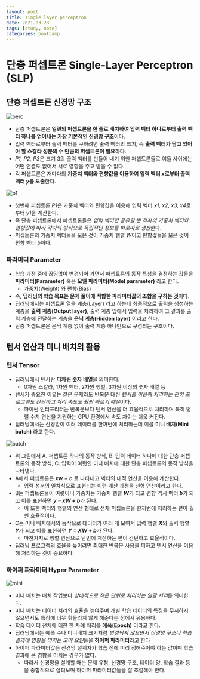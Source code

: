 ```yaml
---
layout: post
title: single layer perceptron
date: 2021-03-23
tags: [study, note]
categories: bootcamp
---
```


# 단층 퍼셉트론 Single-Layer Perceptron (SLP)

## 단층 퍼셉트론 신경망 구조
![perc](https://user-images.githubusercontent.com/28593767/111940487-33d1ed00-8b12-11eb-9923-7ec94c9ef3e3.png)

* 단층 퍼셉트론은 **일련의 퍼셉트론을 한 줄로 배치하여 입력 벡터 하나로부터 출력 벡터 하나를 얻어내는 가장 기본적인 신경망 구조**이다.
* 입력 벡터로부터 출력 벡터를 구하려면 출력 벡터의 크기, 즉 **출력 벡터가 담고 있어야 할 스칼라 성분의 수 만큼의 퍼셉트론이 필요**하다.
* *P1, P2, P3*은 크기 3의 출력 벡터를 만들어 내기 위한 퍼셉트론들로 이들 사이에는 어떤 연결도 없어서 서로 영향을 주고 받을 수 없다.
* 각 퍼셉트론은 저마다의 **가중치 벡터와 편향값을 이용하여 입력 벡터 *x*로부터 출력 벡터 *y*를 도출**한다.

![p1](https://user-images.githubusercontent.com/28593767/111940494-36344700-8b12-11eb-919a-2db5ddb0d616.png)

* 첫번째 퍼셉트론 *P1*은 가중치 벡터와 편향값을 이용해 입력 벡터 *x1, x2, x3, x4*로부터 *y1*을 계산한다.
* 즉 단층 퍼셉트론에서 퍼셉트론들은 *입력 벡터만 공유할 뿐 각자의 가중치 벡터와 편향값에 따라 각자의 방식으로 독립적인 정보를 따로따로 생산*한다.
* 퍼셉트론의 가중치 벡터들을 모은 것이 가중치 행렬 *W*이고 편향값들을 모은 것이 편향 벡터 *b*이다.


### 파라미터 Parameter
* 학습 과정 중에 끊임없이 변경되어 가면서 퍼셉트론의 동작 특성을 결정하는 값들을 **파라미터(Parameter)** 혹은 **모델 파라미터(Model parameter)** 라고 한다.
    + 가중치(Weight) 와 편향(Bias)
* 즉, **딥러닝의 학습 목표는 문제 풀이에 적합한 파라미터값의 조합을 구하는 것**이다.
* 딥러닝에서는 퍼셉트론 열을 계층(Layer) 라고 하는데 최종적으로 출력을 생성하는 계층을 **출력 계층(Output layer)**, 출력 계층 앞에서 입력을 처리하여 그 결과를 출력 계층에 전달하는 계층을 **은닉 계층(Hidden layer)** 이라고 한다.
* 단층 퍼셉트론은 은닉 계층 없이 출력 계층 하나만으로 구성되는 구조이다.


## 텐서 연산과 미니 배치의 활용 

### 텐서 Tensor
* 딥러닝에서 텐서란 **다차원 숫자 배열**을 의미한다.
    + 0차원 스칼라, 1차원 벡터, 2차원 행렬, 3차원 이상의 숫자 배열 등
* 텐서가 중요한 이유는 같은 문제라도 반복문 대신 *텐서를 이용해 처리하는 편이 프로그램도 간단하고 처리 속도도 훨씬 빠르기 때문*이다.
    + 파이썬 인터프리터는 반복문보다 텐서 연산을 더 효율적으로 처리하며 특히 병렬 수치 연산을 지원하는 GPU 환경에서 속도 차이는 더욱 커진다.
* 딥러닝에서는 신경망이 여러 데이터를 한꺼번에 처리하는데 이를 **미니 배치(Mini batch)** 라고 한다.

![batch](https://user-images.githubusercontent.com/28593767/111943496-e5741c80-8b18-11eb-813f-421e0a048341.png)

* 위 그림에서 A. 퍼셉트론 하나의 동작 방식, B. 입력 데이터 하나에 대한 단층 퍼셉트론의 동작 방식, C. 입력이 여럿인 미니 배치에 대한 단층 퍼셉트론의 동작 방식을 나타낸다.
* A에서 퍼셉트론은 ***xw** + b* 로 나타내고 벡터의 내적 연산을 이용해 계산한다.
    + 입력 성분의 일차식으로 표현되는 이런 계산 과정을 선형 연산이라고 한다.
* B는 퍼셉트론들이 여럿이니 가중치는 가중치 행렬 ***W***가 되고 편향 역시 벡터 ***b***가 되고 이를 표현하면 ***y = xW + b***가 된다.
    + 이 또한 벡터와 행렬의 연산 형태로 전체 퍼셉트론을 한꺼번에 처리하는 편이 훨씬 효율적이다.
* C는 미니 배치에서의 동작으로 데이터가 여러 개 모여서 입력 행렬 ***X***와 출력 행렬 ***Y***가 되고 이를 표현하면 ***Y = XW + b***가 된다.
    + 마찬가지로 행렬 연산으로 단번에 계산하는 편이 간단하고 효율적이다.
* 딥러닝 프로그램의 효율을 높이려면 최대한 반복문 사용을 피하고 텐서 연산을 이용해 처리하는 것이 중요하다.

### 하이퍼 파라미터 Hyper Parameter
![mini](https://user-images.githubusercontent.com/28593767/111943498-e60cb300-8b18-11eb-8a7e-c558e85c358d.png)

* 미니 배치는 배치 작업보다 *상대적으로 작은 단위로 처리하는 일괄 처리*를 의미한다.
* 미니 배치는 데이터 처리의 효율을 높여주며 개별 학습 데이터의 특징을 무시하지 않으면서도 특징에 너무 휘둘리지 않게 해준다는 점에서 유용하다.
* 학습 데이터 전체에 대한 한 차례 처리를 **에폭(Epoch)** 이라고 한다. 
* 딥러닝에서는 에폭 수나 미니배치 크기처럼 *변경되지 않으면서 신경망 구조나 학습 결과에 영향을 미치는 고려 요인*들을 **하이퍼 파라미터**라고 한다
* 하이퍼 파라미터값은 신경망 설계자가 학습 전에 미리 정해주어야 하는 값이며 학습 결과에 큰 영향을 미치는 경우가 많다.
    + 따라서 신경망을 설계할 때는 문제 유형, 신경망 구조, 데이터 양, 학습 결과 등을 종합적으로 살펴보며 하이퍼 파라미터값들을 잘 조절해야 한다.


